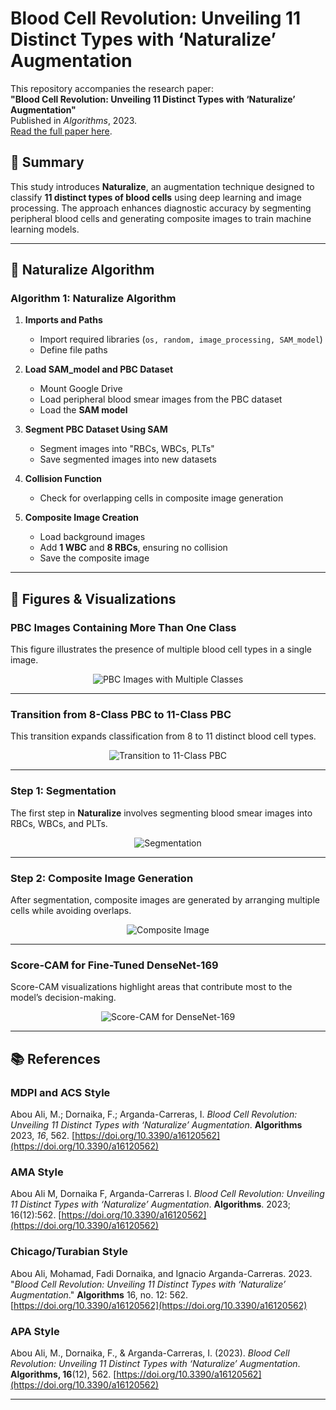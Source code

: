 # Blood Cell Revolution: Unveiling 11 Distinct Types with ‘Naturalize’ Augmentation

This repository accompanies the research paper:  
**"Blood Cell Revolution: Unveiling 11 Distinct Types with ‘Naturalize’ Augmentation"**  
Published in *Algorithms*, 2023.  
[Read the full paper here](https://www.mdpi.com/1999-4893/16/12/562).  

## 📌 Summary

This study introduces **Naturalize**, an augmentation technique designed to classify **11 distinct types of blood cells** using deep learning and image processing. The approach enhances diagnostic accuracy by segmenting peripheral blood cells and generating composite images to train machine learning models.

---

## 🚀 Naturalize Algorithm

### **Algorithm 1: Naturalize Algorithm**
1. **Imports and Paths**  
   - Import required libraries (`os, random, image_processing, SAM_model`)  
   - Define file paths  

2. **Load SAM_model and PBC Dataset**  
   - Mount Google Drive  
   - Load peripheral blood smear images from the PBC dataset  
   - Load the **SAM model**  

3. **Segment PBC Dataset Using SAM**  
   - Segment images into "RBCs, WBCs, PLTs"  
   - Save segmented images into new datasets  

4. **Collision Function**  
   - Check for overlapping cells in composite image generation  

5. **Composite Image Creation**  
   - Load background images  
   - Add **1 WBC** and **8 RBCs**, ensuring no collision  
   - Save the composite image  

---

## 🔬 **Figures & Visualizations**

### **PBC Images Containing More Than One Class**
This figure illustrates the presence of multiple blood cell types in a single image.

<p align="center">
  <img src="https://www.mdpi.com/algorithms/algorithms-16-00562/article_deploy/html/images/algorithms-16-00562-g004-550.jpg" alt="PBC Images with Multiple Classes">
</p>

---

### **Transition from 8-Class PBC to 11-Class PBC**
This transition expands classification from 8 to 11 distinct blood cell types.

<p align="center">
  <img src="https://www.mdpi.com/algorithms/algorithms-16-00562/article_deploy/html/images/algorithms-16-00562-g003-550.jpg" alt="Transition to 11-Class PBC">
</p>

---

### **Step 1: Segmentation**
The first step in **Naturalize** involves segmenting blood smear images into RBCs, WBCs, and PLTs.

<p align="center">
  <img src="https://www.mdpi.com/algorithms/algorithms-16-00562/article_deploy/html/images/algorithms-16-00562-g005-550.jpg" alt="Segmentation">
</p>

---

### **Step 2: Composite Image Generation**
After segmentation, composite images are generated by arranging multiple cells while avoiding overlaps.

<p align="center">
  <img src="https://www.mdpi.com/algorithms/algorithms-16-00562/article_deploy/html/images/algorithms-16-00562-g006-550.jpg" alt="Composite Image">
</p>

---

### **Score-CAM for Fine-Tuned DenseNet-169**
Score-CAM visualizations highlight areas that contribute most to the model’s decision-making.

<p align="center">
  <img src="https://www.mdpi.com/algorithms/algorithms-16-00562/article_deploy/html/images/algorithms-16-00562-g011-550.jpg" alt="Score-CAM for DenseNet-169">
</p>

---

## 📚 **References**

### **MDPI and ACS Style**  
Abou Ali, M.; Dornaika, F.; Arganda-Carreras, I. *Blood Cell Revolution: Unveiling 11 Distinct Types with ‘Naturalize’ Augmentation*. **Algorithms** 2023, *16*, 562. [https://doi.org/10.3390/a16120562](https://doi.org/10.3390/a16120562)

### **AMA Style**  
Abou Ali M, Dornaika F, Arganda-Carreras I. *Blood Cell Revolution: Unveiling 11 Distinct Types with ‘Naturalize’ Augmentation*. **Algorithms**. 2023; 16(12):562. [https://doi.org/10.3390/a16120562](https://doi.org/10.3390/a16120562)

### **Chicago/Turabian Style**  
Abou Ali, Mohamad, Fadi Dornaika, and Ignacio Arganda-Carreras. 2023. "*Blood Cell Revolution: Unveiling 11 Distinct Types with ‘Naturalize’ Augmentation*." **Algorithms** 16, no. 12: 562. [https://doi.org/10.3390/a16120562](https://doi.org/10.3390/a16120562)

### **APA Style**  
Abou Ali, M., Dornaika, F., & Arganda-Carreras, I. (2023). *Blood Cell Revolution: Unveiling 11 Distinct Types with ‘Naturalize’ Augmentation*. **Algorithms, 16**(12), 562. [https://doi.org/10.3390/a16120562](https://doi.org/10.3390/a16120562)

---

